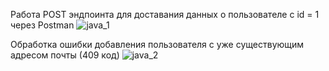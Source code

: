Работа POST эндпоинта для доставания данных о пользователе с id = 1 через Postman
![java_1](https://github.com/user-attachments/assets/1227cdc1-9fc5-435f-9535-fcd4231300e3)

Обработка ошибки добавления пользователя с уже существующим адресом почты (409 код)
![java_2](https://github.com/user-attachments/assets/030103b9-43a5-4783-b159-9438310efb04)
